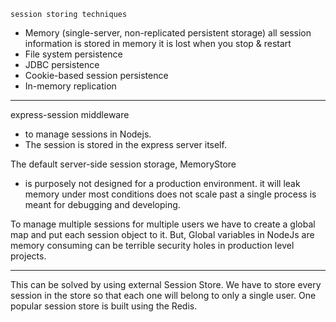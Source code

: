 `session storing techniques`
- Memory (single-server, non-replicated persistent storage)
    all session information is stored in memory
    it is lost when you stop & restart
- File system persistence
- JDBC persistence
- Cookie-based session persistence
- In-memory replication

---------------------------------------------------------------------------------

express-session middleware
- to manage sessions in Nodejs. 
- The session is stored in the express server itself. 

The default server-side session storage, MemoryStore
- is purposely not designed for a production environment. 
    it will leak memory under most conditions
    does not scale past a single process
    is meant for debugging and developing. 
    
To manage multiple sessions for multiple users 
    we have to create a global map and put each session object to it. 
But, Global variables in NodeJs are memory consuming 
    can be terrible security holes in production level projects.

-------------------------------------------------------------------------------

This can be solved by using external Session Store. We have to store every session in the store so that each one will belong to only a single user. One popular session store is built using the Redis.